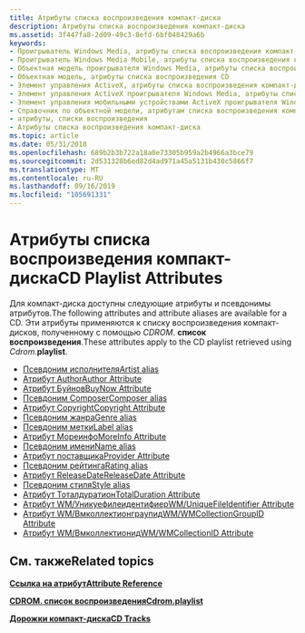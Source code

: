 ```yaml
---
title: Атрибуты списка воспроизведения компакт-диска
description: Атрибуты списка воспроизведения компакт-диска
ms.assetid: 3f447fa8-2d09-49c3-8efd-6bf048429a6b
keywords:
- Проигрыватель Windows Media, атрибуты списка воспроизведения компакт-дисков
- Проигрыватель Windows Media Mobile, атрибуты списка воспроизведения компакт-дисков
- Объектная модель проигрывателя Windows Media, атрибуты списка воспроизведения компакт-дисков
- Объектная модель, атрибуты списка воспроизведения CD
- Элемент управления ActiveX, атрибуты списка воспроизведения компакт-дисков
- Элемент управления ActiveX проигрывателя Windows Media, атрибуты списка воспроизведения компакт-дисков
- Элемент управления мобильными устройствами ActiveX проигрывателя Windows Media, атрибуты списка воспроизведения компакт-дисков
- Справочник по объектной модели, атрибутам списка воспроизведения компакт-дисков
- атрибуты, списки воспроизведения
- Атрибуты списка воспроизведения компакт-диска
ms.topic: article
ms.date: 05/31/2018
ms.openlocfilehash: 689b2b3b722a18a0e73305b959a2b4966a3bce79
ms.sourcegitcommit: 2d531328b6ed82d4ad971a45a5131b430c5866f7
ms.translationtype: MT
ms.contentlocale: ru-RU
ms.lasthandoff: 09/16/2019
ms.locfileid: "105691331"
---
```

# <a name="cd-playlist-attributes"></a><span data-ttu-id="83106-113">Атрибуты списка воспроизведения компакт-диска</span><span class="sxs-lookup"><span data-stu-id="83106-113">CD Playlist Attributes</span></span>

<span data-ttu-id="83106-114">Для компакт-диска доступны следующие атрибуты и псевдонимы атрибутов.</span><span class="sxs-lookup"><span data-stu-id="83106-114">The following attributes and attribute aliases are available for a CD.</span></span> <span data-ttu-id="83106-115">Эти атрибуты применяются к списку воспроизведения компакт-дисков, полученному с помощью *CDROM*. **список воспроизведения**.</span><span class="sxs-lookup"><span data-stu-id="83106-115">These attributes apply to the CD playlist retrieved using *Cdrom*.**playlist**.</span></span>

-   [<span data-ttu-id="83106-116">Псевдоним исполнителя</span><span class="sxs-lookup"><span data-stu-id="83106-116">Artist alias</span></span>](author-attribute.md)
-   [<span data-ttu-id="83106-117">Атрибут Author</span><span class="sxs-lookup"><span data-stu-id="83106-117">Author Attribute</span></span>](author-attribute.md)
-   [<span data-ttu-id="83106-118">Атрибут Буйнов</span><span class="sxs-lookup"><span data-stu-id="83106-118">BuyNow Attribute</span></span>](buynow-attribute.md)
-   [<span data-ttu-id="83106-119">Псевдоним Composer</span><span class="sxs-lookup"><span data-stu-id="83106-119">Composer alias</span></span>](wm-composer-attribute.md)
-   [<span data-ttu-id="83106-120">Атрибут Copyright</span><span class="sxs-lookup"><span data-stu-id="83106-120">Copyright Attribute</span></span>](copyright-attribute.md)
-   [<span data-ttu-id="83106-121">Псевдоним жанра</span><span class="sxs-lookup"><span data-stu-id="83106-121">Genre alias</span></span>](wm-genre-attribute.md)
-   [<span data-ttu-id="83106-122">Псевдоним метки</span><span class="sxs-lookup"><span data-stu-id="83106-122">Label alias</span></span>](wm-publisher-attribute.md)
-   [<span data-ttu-id="83106-123">Атрибут Мореинфо</span><span class="sxs-lookup"><span data-stu-id="83106-123">MoreInfo Attribute</span></span>](moreinfo-attribute.md)
-   [<span data-ttu-id="83106-124">Псевдоним имени</span><span class="sxs-lookup"><span data-stu-id="83106-124">Name alias</span></span>](title-attribute.md)
-   [<span data-ttu-id="83106-125">Атрибут поставщика</span><span class="sxs-lookup"><span data-stu-id="83106-125">Provider Attribute</span></span>](provider-attribute.md)
-   [<span data-ttu-id="83106-126">Псевдоним рейтинга</span><span class="sxs-lookup"><span data-stu-id="83106-126">Rating alias</span></span>](wm-providerrating-attribute.md)
-   [<span data-ttu-id="83106-127">Атрибут ReleaseDate</span><span class="sxs-lookup"><span data-stu-id="83106-127">ReleaseDate Attribute</span></span>](releasedate-attribute.md)
-   [<span data-ttu-id="83106-128">Псевдоним стиля</span><span class="sxs-lookup"><span data-stu-id="83106-128">Style alias</span></span>](wm-providerstyle-attribute.md)
-   [<span data-ttu-id="83106-129">Атрибут Тоталдуратион</span><span class="sxs-lookup"><span data-stu-id="83106-129">TotalDuration Attribute</span></span>](totalduration-attribute.md)
-   [<span data-ttu-id="83106-130">Атрибут WM/Уникуефилеидентифиер</span><span class="sxs-lookup"><span data-stu-id="83106-130">WM/UniqueFileIdentifier Attribute</span></span>](wm-uniquefileidentifier-attribute.md)
-   [<span data-ttu-id="83106-131">Атрибут WM/Вмколлектионграупид</span><span class="sxs-lookup"><span data-stu-id="83106-131">WM/WMCollectionGroupID Attribute</span></span>](wm-wmcollectiongroupid-attribute.md)
-   [<span data-ttu-id="83106-132">Атрибут WM/Вмколлектионид</span><span class="sxs-lookup"><span data-stu-id="83106-132">WM/WMCollectionID Attribute</span></span>](wm-wmcollectionid-attribute.md)

## <a name="related-topics"></a><span data-ttu-id="83106-133">См. также</span><span class="sxs-lookup"><span data-stu-id="83106-133">Related topics</span></span>

<dl> <dt>

[<span data-ttu-id="83106-134">**Ссылка на атрибут**</span><span class="sxs-lookup"><span data-stu-id="83106-134">**Attribute Reference**</span></span>](attribute-reference.md)
</dt> <dt>

[<span data-ttu-id="83106-135">**CDROM. список воспроизведения**</span><span class="sxs-lookup"><span data-stu-id="83106-135">**Cdrom.playlist**</span></span>](cdrom-playlist.md)
</dt> <dt>

[<span data-ttu-id="83106-136">**Дорожки компакт-диска**</span><span class="sxs-lookup"><span data-stu-id="83106-136">**CD Tracks**</span></span>](cd-track-attributes.md)
</dt> </dl>

 

 





